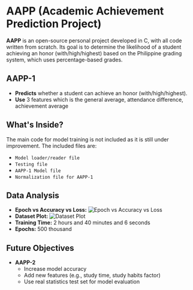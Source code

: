 # AAPP (Academic Achievement Prediction Project)

**AAPP** is an open-source personal project developed in C, with all code written from scratch. Its goal is to determine the likelihood of a student achieving an honor (with/high/highest) based on the Philippine grading system, which uses percentage-based grades.

## AAPP-1
- **Predicts** whether a student can achieve an honor (with/high/highest).
- **Use** 3 features which is the general average, attendance difference, achievement average

## What's Inside?
The main code for model training is not included as it is still under improvement. The included files are:
- `Model loader/reader file`
- `Testing file`
- `AAPP-1 Model file`
- `Normalization file for AAPP-1`

## Data Analysis
- **Epoch vs Accuracy vs Loss:**
  ![Epoch vs Accuracy vs Loss](+)
- **Dataset Plot:**
  ![Dataset Plot](+)
- **Training Time:** 2 hours and 40 minutes and 6 seconds
- **Epochs:** 500 thousand

## Future Objectives
- **AAPP-2**
  - Increase model accuracy
  - Add new features (e.g., study time, study habits factor)
  - Use real statistics test set for model evaluation
